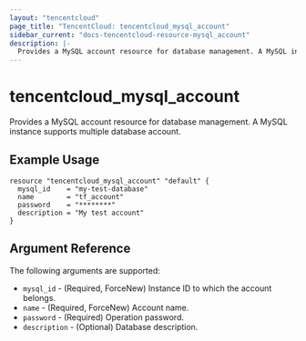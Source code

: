 ```yaml
---
layout: "tencentcloud"
page_title: "TencentCloud: tencentcloud_mysql_account"
sidebar_current: "docs-tencentcloud-resource-mysql_account"
description: |-
  Provides a MySQL account resource for database management. A MySQL instance supports multiple database account.
---
```


# tencentcloud_mysql_account

Provides a MySQL account resource for database management. A MySQL instance supports multiple database account.

## Example Usage

```hcl
resource "tencentcloud_mysql_account" "default" {
  mysql_id    = "my-test-database"
  name        = "tf_account"
  password    = "********"
  description = "My test account"
}
```

## Argument Reference

The following arguments are supported:

* `mysql_id` - (Required, ForceNew) Instance ID to which the account belongs.
* `name` - (Required, ForceNew) Account name.
* `password` - (Required) Operation password.
* `description` - (Optional) Database description.

